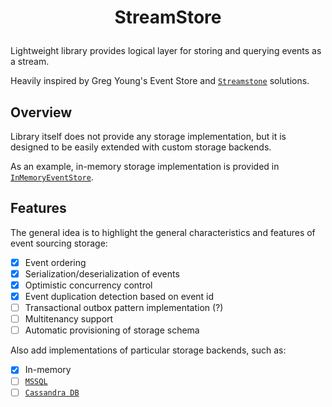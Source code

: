 # <p align="center">StreamStore</p>

Lightweight library provides logical layer for storing and querying events as a stream.

Heavily inspired by Greg Young's Event Store and [`Streamstone`](https://github.com/yevhen/Streamstone) solutions.

## Overview

Library itself does not provide any storage implementation, but it is designed to be easily extended with custom storage backends.

As an example, in-memory storage implementation is provided in [`InMemoryEventStore`](../src/StreamDB/InMemoryEventStore.cs).

## Features

The general idea is to highlight the general characteristics and features of event sourcing storage:

- [x] Event ordering
- [x] Serialization/deserialization of events
- [x] Optimistic concurrency control
- [x] Event duplication detection based on event id
- [ ] Transactional outbox pattern implementation (?)
- [ ] Multitenancy support
- [ ] Automatic provisioning of storage schema

Also add implementations of particular storage backends, such as:

- [x] In-memory
- [ ] [`MSSQL`](https://www.microsoft.com/en-us/sql-server/sql-server-2022)
- [ ] [`Cassandra DB`](https://cassandra.apache.org/_/index.html)
